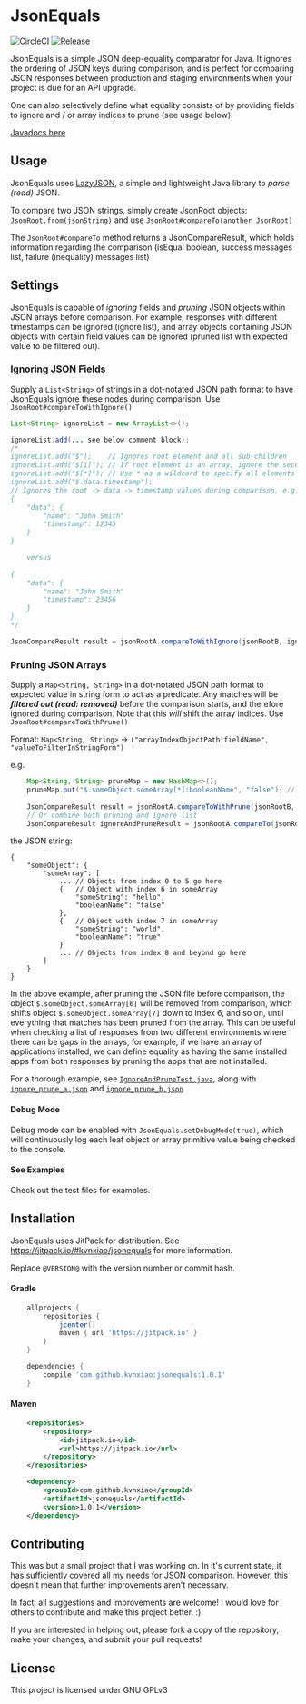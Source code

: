 # JsonEquals 

[![CircleCI](https://circleci.com/gh/kvnxiao/jsonequals.svg?style=shield)](https://circleci.com/gh/kvnxiao/jsonequals)
[![Release](https://jitpack.io/v/kvnxiao/jsonequals.svg)](https://jitpack.io/#kvnxiao/jsonequals)

JsonEquals is a simple JSON deep-equality comparator for Java.
It ignores the ordering of JSON keys during comparison, and is perfect for comparing JSON responses between production and staging environments when your project is due for an API upgrade.

One can also selectively define what equality consists of by providing fields to ignore and / or array indices to prune (see usage below).

[Javadocs here](https://kvnxiao.github.io/jsonequals/)

## Usage

JsonEquals uses [LazyJSON](https://github.com/doubledutch/LazyJSON), a simple and lightweight Java library to *parse (read)* JSON.

To compare two JSON strings, simply create JsonRoot objects: `JsonRoot.from(jsonString)` and use `JsonRoot#compareTo(another JsonRoot)`
 
The `JsonRoot#compareTo` method returns a JsonCompareResult, which holds information regarding the comparison (isEqual boolean, success messages list, failure (inequality) messages list)

## Settings

JsonEquals is capable of *ignoring* fields and *pruning* JSON objects within JSON arrays before comparison.
For example, responses with different timestamps can be ignored (ignore list), and array objects containing JSON objects with certain field values can be ignored (pruned list with expected value to be filtered out).

### Ignoring JSON Fields

Supply a `List<String>` of strings in a dot-notated JSON path format to have JsonEquals ignore these nodes during comparison. Use `JsonRoot#compareToWithIgnore()`

```java
List<String> ignoreList = new ArrayList<>();

ignoreList.add(... see below comment block);
/*
ignoreList.add("$");    // Ignores root element and all sub-children
ignoreList.add("$[1]"); // If root element is an array, ignore the second object in the array including all its sub-children
ignoreList.add("$[*]"); // Use * as a wildcard to specify all elements in an array
ignoreList.add("$.data.timestamp");
// Ignores the root -> data -> timestamp values during comparison, e.g. the two JSONs below will be equal
{
    "data": {
        "name": "John Smith"
        "timestamp": 12345
    }
}

    versus
    
{
    "data": {
        "name": "John Smith"
        "timestamp": 23456
    }
}
*/

JsonCompareResult result = jsonRootA.compareToWithIgnore(jsonRootB, ignoreList);
```

### Pruning JSON Arrays

Supply a `Map<String, String>` in a dot-notated JSON path format to expected value in string form to act as a predicate. Any matches will be _**filtered out (read: removed)**_ before the comparison starts, and therefore ignored during comparison. Note that this _will_ shift the array indices. Use `JsonRoot#compareToWithPrune()`

Format: `Map<String, String>` -> `("arrayIndexObjectPath:fieldName", "valueToFilterInStringForm")`

e.g.
```java
    Map<String, String> pruneMap = new HashMap<>();
    pruneMap.put("$.someObject.someArray[*]:booleanName", "false"); // * is a wildcard to select all array elements
    
    JsonCompareResult result = jsonRootA.compareToWithPrune(jsonRootB, pruneMap);
    // Or combine both pruning and ignore list
    JsonCompareResult ignoreAndPruneResult = jsonRootA.compareTo(jsonRootB, ignoreList, pruneMap);
```
the JSON string:
```
{
    "someObject": {
        "someArray": [
            ... // Objects from index 0 to 5 go here
            {   // Object with index 6 in someArray
                "someString": "hello",
                "booleanName": "false"
            },
            {   // Object with index 7 in someArray
                "someString": "world",
                "booleanName": "true"
            }
            ... // Objects from index 8 and beyond go here
        ]
    }
}
```
In the above example, after pruning the JSON file before comparison, the object `$.someObject.someArray[6]` will be removed from comparison, which shifts object `$.someObject.someArray[7]` down to index 6, and so on, until everything that matches has been pruned from the array.
This can be useful when checking a list of responses from two different environments where there can be gaps in the arrays, for example, if we have an array of applications installed, we can define equality as having the same installed apps from both responses by pruning the apps that are not installed.

For a thorough example, see [`IgnoreAndPruneTest.java`](https://github.com/kvnxiao/jsonequals/blob/master/src/test/java/com/github/kvnxiao/jsonequals/tests/IgnoreAndPruneTest.java), along with [`ignore_prune_a.json`](https://github.com/kvnxiao/jsonequals/blob/master/tests/ignore_prune_a.json) and [`ignore_prune_b.json`](https://github.com/kvnxiao/jsonequals/blob/master/tests/ignore_prune_b.json)

#### Debug Mode

Debug mode can be enabled with `JsonEquals.setDebugMode(true)`, which will continuously log each leaf object or array primitive value being checked to the console.

#### See Examples

Check out the test files for examples.

## Installation

JsonEquals uses JitPack for distribution. See https://jitpack.io/#kvnxiao/jsonequals for more information.

Replace `@VERSION@` with the version number or commit hash.

#### Gradle
```gradle
    allprojects {
        repositories {
            jcenter()
            maven { url 'https://jitpack.io' }
        }
    }
```
```gradle
    dependencies {
        compile 'com.github.kvnxiao:jsonequals:1.0.1'
    }
```
#### Maven
```xml
    <repositories>
        <repository>
            <id>jitpack.io</id>
            <url>https://jitpack.io</url>
        </repository>
    </repositories>
```
```xml
    <dependency>
        <groupId>com.github.kvnxiao</groupId>
        <artifactId>jsonequals</artifactId>
        <version>1.0.1</version>
    </dependency>
```

## Contributing

This was but a small project that I was working on. In it's current state, it has sufficiently covered all my needs for JSON comparison.
However, this doesn't mean that further improvements aren't necessary. 

In fact, all suggestions and improvements are welcome! I would love for others to contribute and make this project better. :)

If you are interested in helping out, please fork a copy of the repository, make your changes, and submit your pull requests!

## License

This project is licensed under GNU GPLv3
